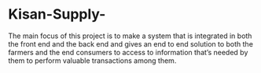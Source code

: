 # Kisan-Supply-
The main focus of this project is to make a system that is integrated in both the front end and the back end and gives an end to end solution to both the farmers and the end consumers to access to information that’s needed by them to perform valuable transactions among them.
